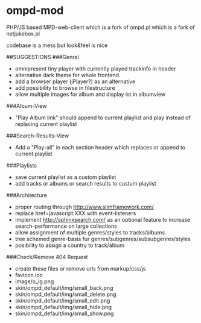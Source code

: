 # ompd-mod
PHP/JS based MPD-web-client which is a fork of ompd.pl which is a fork of netjukebox.pl

codebase is a mess but look&feel is nice

##SUGGESTIONS
###Genral
- omnipresent tiny player with currently played trackinfo in header
- alternative dark theme for whole frontend
- add a browser player (jPlayer?) as an alternative
- add possibility to browse in filestructure
- allow multiple images for album and display ist in albumview

###Album-View
- "Play Album link" should append to current playlist and play instead of replacing current playlist


###Search-Results-View
- Add a "Play-all" in each section header which replaces or append to current playlist

###Playlists
- save current playlist as a custom playlist
- add tracks or albums or search results to custum playlist


###Architecture
- proper routing through http://www.slimframework.com/
- replace href=javascript:XXX with event-listeners
- implement http://sphinxsearch.com/ as an optional feature to increase search-performance on large collections
- allow assignment of multiple genres/styles to tracks/albums
- tree schemed genre-basis fur genres/subgenres/subsubgenres/styles
- posibility to assign a country to track/album
 

###Check/Remove 404 Request
- create these files or remove urls from markup/css/js
- favicon.ico
- image/o_lg.png
- skin/ompd_default/img/small_back.png
- skin/ompd_default/img/small_delete.png
- skin/ompd_default/img/small_edit.png
- skin/ompd_default/img/small_hide.png
- skin/ompd_default/img/small_show.png